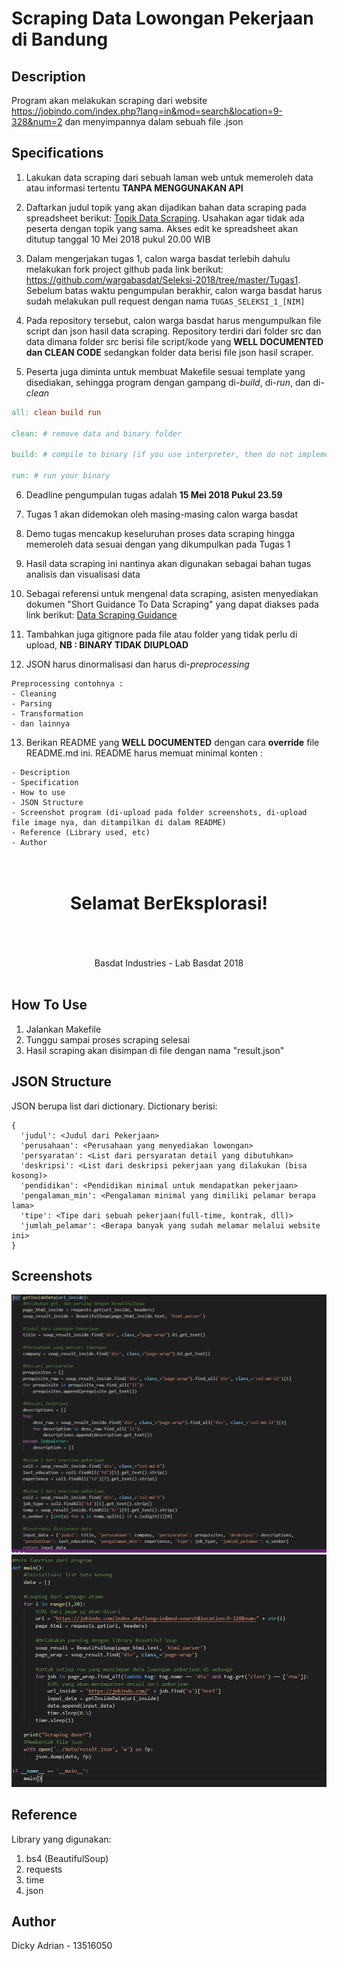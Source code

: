 # Scraping Data Lowongan Pekerjaan di Bandung

## Description

Program akan melakukan scraping dari website https://jobindo.com/index.php?lang=in&mod=search&location=9-328&num=2 dan menyimpannya dalam sebuah file .json

## Specifications

1. Lakukan data scraping dari sebuah laman web untuk memeroleh data atau informasi tertentu __TANPA MENGGUNAKAN API__

2. Daftarkan judul topik yang akan dijadikan bahan data scraping pada spreadsheet berikut: [Topik Data Scraping](http://bit.ly/TopikDataScraping). Usahakan agar tidak ada peserta dengan topik yang sama. Akses edit ke spreadsheet akan ditutup tanggal 10 Mei 2018 pukul 20.00 WIB

3. Dalam mengerjakan tugas 1, calon warga basdat terlebih dahulu melakukan fork project github pada link berikut: https://github.com/wargabasdat/Seleksi-2018/tree/master/Tugas1. Sebelum batas waktu pengumpulan berakhir, calon warga basdat harus sudah melakukan pull request dengan nama ```TUGAS_SELEKSI_1_[NIM]```

4. Pada repository tersebut, calon warga basdat harus mengumpulkan file script dan json hasil data scraping. Repository terdiri dari folder src dan data dimana folder src berisi file script/kode yang __WELL DOCUMENTED dan CLEAN CODE__ sedangkan folder data berisi file json hasil scraper.

5. Peserta juga diminta untuk membuat Makefile sesuai template yang disediakan, sehingga program dengan gampang di-_build_, di-_run_, dan di-_clean_

``` Makefile
all: clean build run

clean: # remove data and binary folder

build: # compile to binary (if you use interpreter, then do not implement it)

run: # run your binary

```

6. Deadline pengumpulan tugas adalah __15 Mei 2018 Pukul 23.59__

7. Tugas 1 akan didemokan oleh masing-masing calon warga basdat

8. Demo tugas mencakup keseluruhan proses data scraping hingga memeroleh data sesuai dengan yang dikumpulkan pada Tugas 1

9. Hasil data scraping ini nantinya akan digunakan sebagai bahan tugas analisis dan visualisasi data

10. Sebagai referensi untuk mengenal data scraping, asisten menyediakan dokumen "Short Guidance To Data Scraping" yang dapat diakses pada link berikut: [Data Scraping Guidance](http://bit.ly/DataScrapingGuidance)

11. Tambahkan juga gitignore pada file atau folder yang tidak perlu di upload, __NB : BINARY TIDAK DIUPLOAD__

12. JSON harus dinormalisasi dan harus di-_preprocessing_
```
Preprocessing contohnya :
- Cleaning
- Parsing
- Transformation
- dan lainnya
```

13. Berikan README yang __WELL DOCUMENTED__ dengan cara __override__ file README.md ini. README harus memuat minimal konten :
```
- Description
- Specification
- How to use
- JSON Structure
- Screenshot program (di-upload pada folder screenshots, di-upload file image nya, dan ditampilkan di dalam README)
- Reference (Library used, etc)
- Author
```

<h1 align="center">
  <br>
  Selamat BerEksplorasi!
  <br>
  <br>
</h1>

<p align="center">
  <br>
  Basdat Industries - Lab Basdat 2018
  <br>
  <br>
</p>

## How To Use

1. Jalankan Makefile 
2. Tunggu sampai proses scraping selesai
3. Hasil scraping akan disimpan di file dengan nama "result.json"

## JSON Structure

JSON berupa list dari dictionary. Dictionary berisi:
```
{
  'judul': <Judul dari Pekerjaan>
  'perusahaan': <Perusahaan yang menyediakan lowongan>
  'persyaratan': <List dari persyaratan detail yang dibutuhkan>
  'deskripsi': <List dari deskripsi pekerjaan yang dilakukan (bisa kosong)>
  'pendidikan': <Pendidikan minimal untuk mendapatkan pekerjaan>
  'pengalaman_min': <Pengalaman minimal yang dimiliki pelamar berapa lama>
  'tipe': <Tipe dari sebuah pekerjaan(full-time, kontrak, dll)>
  'jumlah_pelamar': <Berapa banyak yang sudah melamar melalui website ini>
}
```

## Screenshots
![alt text](screenshots/program1.jpg)
![alt text](screenshots/program2.jpg)

## Reference
Library yang digunakan:
1. bs4 (BeautifulSoup)
2. requests
3. time
4. json

## Author
Dicky Adrian - 13516050